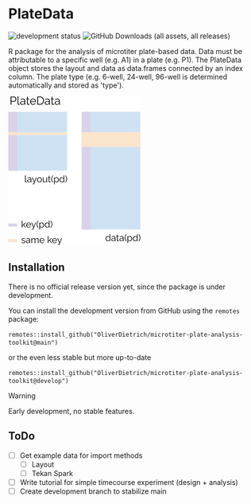 # PlateData
![development status](https://img.shields.io/badge/status-under_development-orange)
![GitHub Downloads (all assets, all releases)](https://img.shields.io/github/downloads/OliverDietrich/microtiter-plate-analysis-toolkit/total)

R package for the analysis of microtiter plate-based data. Data must be attributable to a specific well (e.g. A1) in a plate (e.g. P1). The PlateData object stores the layout and data as data.frames connected by an index column. The plate type (e.g. 6-well, 24-well, 96-well is determined automatically and stored as 'type').

<img src="img/overview.png"/>

## Installation
There is no official release version yet, since the package is under development.

You can install the development version from GitHub using the `remotes` package:
```
remotes::install_github("OliverDietrich/microtiter-plate-analysis-toolkit@main")
```
or the even less stable but more up-to-date
```
remotes::install_github("OliverDietrich/microtiter-plate-analysis-toolkit@develop")
```

> [!WARNING]
> Early development, no stable features.
> 
## ToDo
- [ ] Get example data for import methods
  - [ ] Layout
  - [ ] Tekan Spark
- [ ] Write tutorial for simple timecourse experiment (design + analysis)
- [ ] Create development branch to stabilize main
